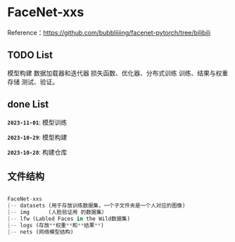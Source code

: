 # FaceNet-xxs
Reference：https://github.com/bubbliiiing/facenet-pytorch/tree/bilibili
## TODO List
模型构建
数据加载器和迭代器
损失函数、优化器、分布式训练
训练、结果与权重存储
测试、验证。


## done List

**`2023-11-01`**: 模型训练

**`2023-10-29`**: 模型构建

**`2023-10-28`**: 构建仓库

## 文件结构
```python

FaceNet-xxs
|-- datasets (用于存放训练数据集，一个子文件夹是一个人对应的图像)
|-- img      (人脸验证用 的数据集）
|-- lfw (Labled Faces in the Wild数据集) 
|-- logs (存放**权重**和**结果**)
|-- nets (网络模型结构)
```  